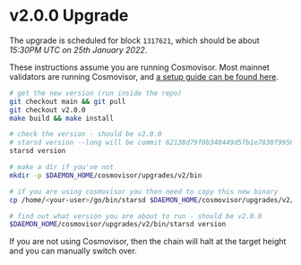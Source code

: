 # v2.0.0 Upgrade

The upgrade is scheduled for block `1317621`, which should be about _15:30PM UTC on 25th January 2022_.

These instructions assume you are running Cosmovisor. Most mainnet validators are running Cosmovisor, and [a setup guide can be found here](https://docs.junonetwork.io/validators/setting-up-cosmovisor).

```bash
# get the new version (run inside the repo)
git checkout main && git pull
git checkout v2.0.0
make build && make install

# check the version - should be v2.0.0
# starsd version --long will be commit 62138d79f0b348449d5fb1e7838f9958842f879b
starsd version

# make a dir if you've not
mkdir -p $DAEMON_HOME/cosmovisor/upgrades/v2/bin

# if you are using cosmovisor you then need to copy this new binary
cp /home/<your-user>/go/bin/starsd $DAEMON_HOME/cosmovisor/upgrades/v2/bin

# find out what version you are about to run - should be v2.0.0
$DAEMON_HOME/cosmovisor/upgrades/v2/bin/starsd version
```

If you are not using Cosmovisor, then the chain will halt at the target height and you can manually switch over.
